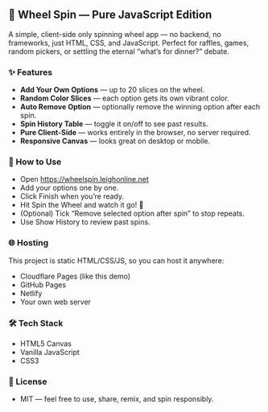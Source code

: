 ## 🎯 Wheel Spin — Pure JavaScript Edition ##
A simple, client-side only spinning wheel app — no backend, no frameworks, just HTML, CSS, and JavaScript.
Perfect for raffles, games, random pickers, or settling the eternal “what’s for dinner?” debate.


### ✨ Features ### 
- **Add Your Own Options** — up to 20 slices on the wheel.
- **Random Color Slices** — each option gets its own vibrant color.
- **Auto Remove Option** — optionally remove the winning option after each spin.
- **Spin History Table** — toggle it on/off to see past results.
- **Pure Client-Side** — works entirely in the browser, no server required.
- **Responsive Canvas** — looks great on desktop or mobile.


### 🚀 How to Use ### 
- Open https://wheelspin.leighonline.net
- Add your options one by one.
- Click Finish when you’re ready.
- Hit Spin the Wheel and watch it go! 🎡
- (Optional) Tick “Remove selected option after spin” to stop repeats.
- Use Show History to review past spins.


### 🌐 Hosting ### 
This project is static HTML/CSS/JS, so you can host it anywhere:
- Cloudflare Pages (like this demo)
- GitHub Pages
- Netlify
- Your own web server


### 🛠 Tech Stack ### 
- HTML5 Canvas
- Vanilla JavaScript
- CSS3


### 📜 License ### 
- MIT — feel free to use, share, remix, and spin responsibly.
